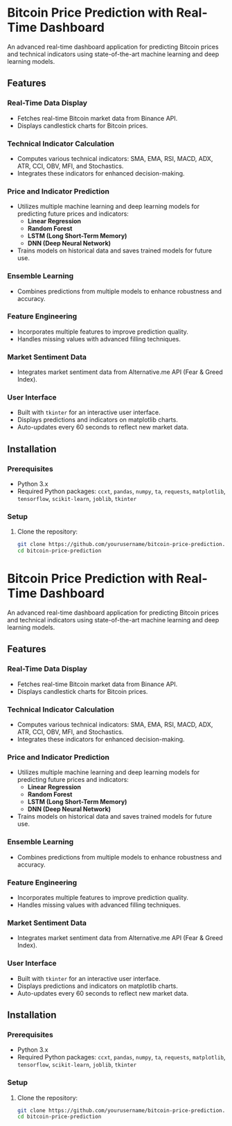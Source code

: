 # Bitcoin Price Prediction with Real-Time Dashboard

An advanced real-time dashboard application for predicting Bitcoin prices and technical indicators using state-of-the-art machine learning and deep learning models.

## Features

### Real-Time Data Display
- Fetches real-time Bitcoin market data from Binance API.
- Displays candlestick charts for Bitcoin prices.

### Technical Indicator Calculation
- Computes various technical indicators: SMA, EMA, RSI, MACD, ADX, ATR, CCI, OBV, MFI, and Stochastics.
- Integrates these indicators for enhanced decision-making.

### Price and Indicator Prediction
- Utilizes multiple machine learning and deep learning models for predicting future prices and indicators:
  - **Linear Regression**
  - **Random Forest**
  - **LSTM (Long Short-Term Memory)**
  - **DNN (Deep Neural Network)**
- Trains models on historical data and saves trained models for future use.

### Ensemble Learning
- Combines predictions from multiple models to enhance robustness and accuracy.

### Feature Engineering
- Incorporates multiple features to improve prediction quality.
- Handles missing values with advanced filling techniques.

### Market Sentiment Data
- Integrates market sentiment data from Alternative.me API (Fear & Greed Index).

### User Interface
- Built with `tkinter` for an interactive user interface.
- Displays predictions and indicators on matplotlib charts.
- Auto-updates every 60 seconds to reflect new market data.

## Installation

### Prerequisites
- Python 3.x
- Required Python packages: `ccxt`, `pandas`, `numpy`, `ta`, `requests`, `matplotlib`, `tensorflow`, `scikit-learn`, `joblib`, `tkinter`

### Setup
1. Clone the repository:
   ```sh
   git clone https://github.com/yourusername/bitcoin-price-prediction.git
   cd bitcoin-price-prediction
# Bitcoin Price Prediction with Real-Time Dashboard

An advanced real-time dashboard application for predicting Bitcoin prices and technical indicators using state-of-the-art machine learning and deep learning models.

## Features

### Real-Time Data Display
- Fetches real-time Bitcoin market data from Binance API.
- Displays candlestick charts for Bitcoin prices.

### Technical Indicator Calculation
- Computes various technical indicators: SMA, EMA, RSI, MACD, ADX, ATR, CCI, OBV, MFI, and Stochastics.
- Integrates these indicators for enhanced decision-making.

### Price and Indicator Prediction
- Utilizes multiple machine learning and deep learning models for predicting future prices and indicators:
  - **Linear Regression**
  - **Random Forest**
  - **LSTM (Long Short-Term Memory)**
  - **DNN (Deep Neural Network)**
- Trains models on historical data and saves trained models for future use.

### Ensemble Learning
- Combines predictions from multiple models to enhance robustness and accuracy.

### Feature Engineering
- Incorporates multiple features to improve prediction quality.
- Handles missing values with advanced filling techniques.

### Market Sentiment Data
- Integrates market sentiment data from Alternative.me API (Fear & Greed Index).

### User Interface
- Built with `tkinter` for an interactive user interface.
- Displays predictions and indicators on matplotlib charts.
- Auto-updates every 60 seconds to reflect new market data.

## Installation

### Prerequisites
- Python 3.x
- Required Python packages: `ccxt`, `pandas`, `numpy`, `ta`, `requests`, `matplotlib`, `tensorflow`, `scikit-learn`, `joblib`, `tkinter`

### Setup
1. Clone the repository:
   ```sh
   git clone https://github.com/yourusername/bitcoin-price-prediction.git
   cd bitcoin-price-prediction

